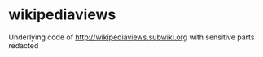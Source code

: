 wikipediaviews
==============

Underlying code of http://wikipediaviews.subwiki.org with sensitive parts redacted
